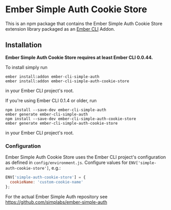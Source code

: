 #  Ember Simple Auth Cookie Store

This is an npm package that contains the Ember Simple Auth Cookie Store
extension library packaged as an
[Ember CLI](https://github.com/stefanpenner/ember-cli) Addon.

## Installation

**Ember Simple Auth Cookie Store requires at least Ember CLI 0.0.44.**

To install simply run

```
ember install:addon ember-cli-simple-auth
ember install:addon ember-cli-simple-auth-cookie-store
```

in your Ember CLI project's root.

If you're using Ember CLI 0.1.4 or older, run

```
npm install --save-dev ember-cli-simple-auth
ember generate ember-cli-simple-auth
npm install --save-dev ember-cli-simple-auth-cookie-store
ember generate ember-cli-simple-auth-cookie-store
```

in your Ember CLI project's root.

### Configuration

Ember Simple Auth Cookie Store uses the Ember CLI project's configuration as
defined in `config/environment.js`. Configure values for
`ENV['simple-auth-cookie-store']`, e.g.:

```js
ENV['simple-auth-cookie-store'] = {
  cookieName: 'custom-cookie-name'
};
```

For the actual Ember Simple Auth repository see
https://github.com/simplabs/ember-simple-auth
